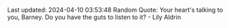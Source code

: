 Last updated: 2024-04-10 03:53:48
Random Quote: Your heart's talking to you, Barney. Do you have the guts to listen to it? - Lily Aldrin
